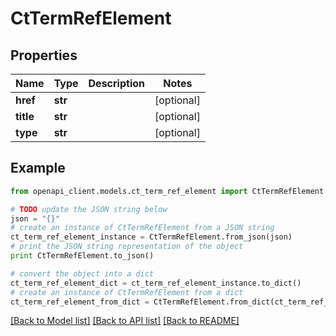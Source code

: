 # CtTermRefElement


## Properties
Name | Type | Description | Notes
------------ | ------------- | ------------- | -------------
**href** | **str** |  | [optional] 
**title** | **str** |  | [optional] 
**type** | **str** |  | [optional] 

## Example

```python
from openapi_client.models.ct_term_ref_element import CtTermRefElement

# TODO update the JSON string below
json = "{}"
# create an instance of CtTermRefElement from a JSON string
ct_term_ref_element_instance = CtTermRefElement.from_json(json)
# print the JSON string representation of the object
print CtTermRefElement.to_json()

# convert the object into a dict
ct_term_ref_element_dict = ct_term_ref_element_instance.to_dict()
# create an instance of CtTermRefElement from a dict
ct_term_ref_element_from_dict = CtTermRefElement.from_dict(ct_term_ref_element_dict)
```
[[Back to Model list]](../README.md#documentation-for-models) [[Back to API list]](../README.md#documentation-for-api-endpoints) [[Back to README]](../README.md)


